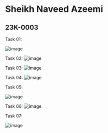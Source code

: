 # Sheikh Naveed Azeemi
## 23K-0003

Task 01:

![image](https://github.com/NaveedShk/PfFall23/assets/142867585/fa909500-b4ee-49fd-9098-e10ffb957691)

Task 02:
![image](https://github.com/NaveedShk/PfFall23/assets/142867585/72490f09-7d31-47f4-b10a-fb09d1022a8c)

Task 03:
![image](https://github.com/NaveedShk/PfFall23/assets/142867585/55509163-1375-4341-9dc8-e043bdd45293)

Task 04:
![image](https://github.com/NaveedShk/PfFall23/assets/142867585/aa265143-270e-4091-865a-58fd44d0b83a)

Task 05:

![image](https://github.com/NaveedShk/PfFall23/assets/142867585/788738ae-dc81-4eb4-a362-e0f6f98f9dcc)


Task 06:
![image](https://github.com/NaveedShk/PfFall23/assets/142867585/0dec14eb-198f-4d77-8eda-bbd756123f84)

Task 07:

![image](https://github.com/NaveedShk/PfFall23/assets/142867585/e3d6ebb8-fd49-4292-80ad-82fdd192eed5)






